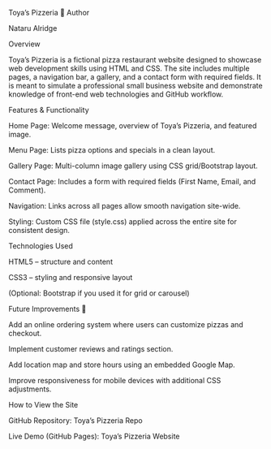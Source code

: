 Toya’s Pizzeria 🍕
Author

Nataru Alridge

Overview

Toya’s Pizzeria is a fictional pizza restaurant website designed to showcase web development skills using HTML and CSS. The site includes multiple pages, a navigation bar, a gallery, and a contact form with required fields. It is meant to simulate a professional small business website and demonstrate knowledge of front-end web technologies and GitHub workflow.

Features & Functionality

Home Page: Welcome message, overview of Toya’s Pizzeria, and featured image.

Menu Page: Lists pizza options and specials in a clean layout.

Gallery Page: Multi-column image gallery using CSS grid/Bootstrap layout.

Contact Page: Includes a form with required fields (First Name, Email, and Comment).

Navigation: Links across all pages allow smooth navigation site-wide.

Styling: Custom CSS file (style.css) applied across the entire site for consistent design.

Technologies Used

HTML5 – structure and content

CSS3 – styling and responsive layout

(Optional: Bootstrap if you used it for grid or carousel)

Future Improvements 🚀

Add an online ordering system where users can customize pizzas and checkout.

Implement customer reviews and ratings section.

Add location map and store hours using an embedded Google Map.

Improve responsiveness for mobile devices with additional CSS adjustments.

How to View the Site

GitHub Repository: Toya’s Pizzeria Repo

Live Demo (GitHub Pages): Toya’s Pizzeria Website

